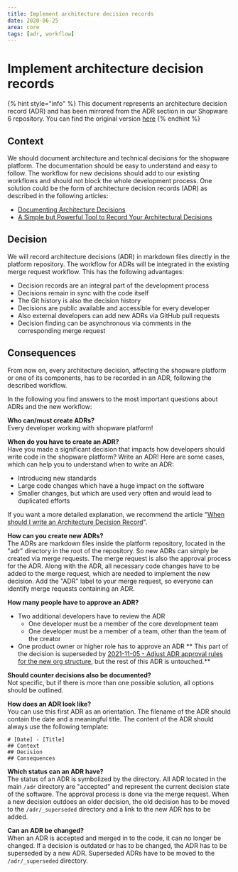```yaml
---
title: Implement architecture decision records
date: 2020-06-25
area: core
tags: [adr, workflow]
--- 
```


# Implement architecture decision records

{% hint style="info" %}
This document represents an architecture decision record (ADR) and has been mirrored from the ADR section in our Shopware 6 repository.
You can find the original version [here](https://github.com/shopware/platform/blob/trunk/adr/2020-06-25-implement-architecture-decision-records.md)
{% endhint %}

## Context
We should document architecture and technical decisions for the shopware platform. The documentation should be easy to understand and easy to follow. The workflow for new decisions should add to our existing workflows and should not block the whole development process. One solution could be the form of architecture decision records (ADR) as described in the following articles:

*  [Documenting Architecture Decisions](http://thinkrelevance.com/blog/2011/11/15/documenting-architecture-decisions)
*  [A Simple but Powerful Tool to Record Your Architectural Decisions](https://medium.com/better-programming/here-is-a-simple-yet-powerful-tool-to-record-your-architectural-decisions-5fb31367a7da)

## Decision
We will record architecture decisions (ADR) in markdown files directly in the platform repository. The workflow for ADRs will be integrated in the existing merge request workflow. This has the following advantages:

*  Decision records are an integral part of the development process
*  Decisions remain in sync with the code itself
*  The Git history is also the decision history
*  Decisions are public available and accessible for every developer
*  Also external developers can add new ADRs via GitHub pull requests
*  Decision finding can be asynchronous via comments in the corresponding merge request

## Consequences
From now on, every architecture decision, affecting the shopware platform or one of its components, has to be recorded in an ADR, following the described workflow.

In the following you find answers to the most important questions about ADRs and the new workflow:

**Who can/must create ADRs?**   
Every developer working with shopware platform!

**When do you have to create an ADR?**  
Have you made a significant decision that impacts how developers should write code in the shopware platform? Write an ADR! Here are some cases, which can help you to understand when to write an ADR:

*  Introducing new standards
*  Large code changes which have a huge impact on the software
*  Smaller changes, but which are used very often and would lead to duplicated efforts 

If you want a more detailed explanation, we recommend the article "[When should I write an Architecture Decision Record](https://engineering.atspotify.com/2020/04/14/when-should-i-write-an-architecture-decision-record/)".

**How can you create new ADRs?**  
The ADRs are markdown files inside the platform repository, located in the "adr" directory in the root of the repository. So new ADRs can simply be created via merge requests. The merge request is also the approval process for the ADR. Along with the ADR, all necessary code changes have to be added to the merge request, which are needed to implement the new decision. Add the "ADR" label to your merge request, so everyone can identify merge requests containing an ADR.  

**How many people have to approve an ADR?**  
* Two additional developers have to review the ADR
   *  One developer must be a member of the core development team
   *  One developer must be a member of a team, other than the team of the creator
* One product owner or higher role has to approve an ADR
** This part of the decision is superseded by [2021-11-05 - Adjust ADR approval rules for the new org structure](2021-11-05-adjust-ADR-approval-rules.md), but the rest of this ADR is untouched.**

**Should counter decisions also be documented?**   
Not specific, but if there is more than one possible solution, all options should be outlined.

**How does an ADR look like?**  
You can use this first ADR as an orientation. The filename of the ADR should contain the date and a meaningful title. The content of the ADR should always use the following template:

```
# [Date] - [Title]
## Context
## Decision
## Consequences
```

**Which status can an ADR have?**  
The status of an ADR is symbolized by the directory. All ADR located in the main `/adr` directory are "accepted" and represent the current decision state of the software. The approval process is done via the merge request. When a new decision outdoes an older decision, the old decision has to be moved to the `/adr/_superseded` directory and a link to the new ADR has to be added.

**Can an ADR be changed?**  
When an ADR is accepted and merged in to the code, it can no longer be changed. If a decision is outdated or has to be changed, the ADR has to be superseded by a new ADR. Superseded ADRs have to be moved to the `/adr/_superseded` directory.

